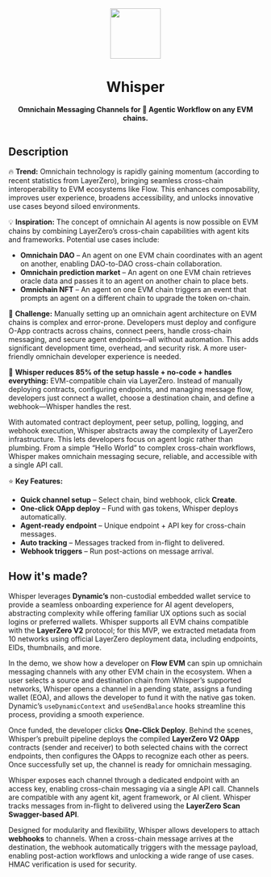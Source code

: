 <div align="center">
    <img src="https://github.com/user-attachments/assets/ae822f59-02fe-472c-af5b-c13ab2d88395" width=100>
    <h1>Whisper</h1>
    <strong>Omnichain Messaging Channels for 🤖 Agentic Workflow on any EVM chains.</strong>  
</div>

<br>

## Description

🔥 **Trend:**
Omnichain technology is rapidly gaining momentum (according to recent statistics from LayerZero), bringing seamless cross-chain interoperability to EVM ecosystems like Flow. This enhances composability, improves user experience, broadens accessibility, and unlocks innovative use cases beyond siloed environments.

💡 **Inspiration:**
The concept of omnichain AI agents is now possible on EVM chains by combining LayerZero’s cross-chain capabilities with agent kits and frameworks. Potential use cases include:

- **Omnichain DAO** – An agent on one EVM chain coordinates with an agent on another, enabling DAO-to-DAO cross-chain collaboration.
- **Omnichain prediction market** – An agent on one EVM chain retrieves oracle data and passes it to an agent on another chain to place bets.
- **Omnichain NFT** – An agent on one EVM chain triggers an event that prompts an agent on a different chain to upgrade the token on-chain.

💪 **Challenge:**
Manually setting up an omnichain agent architecture on EVM chains is complex and error-prone. Developers must deploy and configure O-App contracts across chains, connect peers, handle cross-chain messaging, and secure agent endpoints—all without automation. This adds significant development time, overhead, and security risk. A more user-friendly omnichain developer experience is needed.

👻 **Whisper reduces 85% of the setup hassle + no-code + handles everything:**
EVM-compatible chain via LayerZero. Instead of manually deploying contracts, configuring endpoints, and managing message flow, developers just connect a wallet, choose a destination chain, and define a webhook—Whisper handles the rest.

With automated contract deployment, peer setup, polling, logging, and webhook execution, Whisper abstracts away the complexity of LayerZero infrastructure. This lets developers focus on agent logic rather than plumbing. From a simple “Hello World” to complex cross-chain workflows, Whisper makes omnichain messaging secure, reliable, and accessible with a single API call.

⭐ **Key Features:**
- **Quick channel setup** – Select chain, bind webhook, click **Create**.
- **One-click OApp deploy** – Fund with gas tokens, Whisper deploys automatically.
- **Agent-ready endpoint** – Unique endpoint + API key for cross-chain messages.
- **Auto tracking** – Messages tracked from in-flight to delivered.
- **Webhook triggers** – Run post-actions on message arrival.

## How it's made?

Whisper leverages **Dynamic’s** non-custodial embedded wallet service to provide a seamless onboarding experience for AI agent developers, abstracting complexity while offering familiar UX options such as social logins or preferred wallets. Whisper supports all EVM chains compatible with the **LayerZero V2** protocol; for this MVP, we extracted metadata from 10 networks using official LayerZero deployment data, including endpoints, EIDs, thumbnails, and more.

In the demo, we show how a developer on **Flow EVM** can spin up omnichain messaging channels with any other EVM chain in the ecosystem. When a user selects a source and destination chain from Whisper’s supported networks, Whisper opens a channel in a pending state, assigns a funding wallet (EOA), and allows the developer to fund it with the native gas token. Dynamic’s `useDynamicContext` and `useSendBalance` hooks streamline this process, providing a smooth experience.

Once funded, the developer clicks **One-Click Deploy**. Behind the scenes, Whisper’s prebuilt pipeline deploys the compiled **LayerZero V2 OApp** contracts (sender and receiver) to both selected chains with the correct endpoints, then configures the OApps to recognize each other as peers. Once successfully set up, the channel is ready for omnichain messaging.

Whisper exposes each channel through a dedicated endpoint with an access key, enabling cross-chain messaging via a single API call. Channels are compatible with any agent kit, agent framework, or AI client. Whisper tracks messages from in-flight to delivered using the **LayerZero Scan Swagger-based API**.

Designed for modularity and flexibility, Whisper allows developers to attach **webhooks** to channels. When a cross-chain message arrives at the destination, the webhook automatically triggers with the message payload, enabling post-action workflows and unlocking a wide range of use cases. HMAC verification is used for security.


